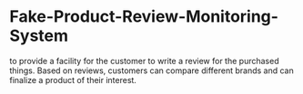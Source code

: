 # Fake-Product-Review-Monitoring-System

to provide a facility for the customer to write a review for the purchased things. Based on reviews, customers can compare different brands and can finalize a product of their interest.
